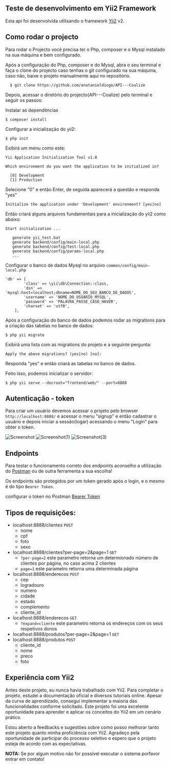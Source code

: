 ## Teste de desenvolvimento em Yii2 Framework

Esta api foi desenvolvida utilisando o framework [Yii2](https://www.yiiframework.com/) v2. 


## Como rodar o projecto

Para rodar o Projecto você precisa ter o Php, composer e o Mysql instalado na sua máquina e bem configurado.

Após a configuração do Php, composer e do Mysql, abra o seu terminal e faça o clone do projecto caso tenhas o git configurado na sua máquina, caso não, baixe o projeto manualmente aqui no repositório.

      $ git clone https://github.com/anatanieldiogo/API---Coalize

 Depois, acessar o diretório do projecto(API---Coalize) pelo terminal e seguir os passos:


Instalar as dependências
    
    $ composer install


Configurar a inicialização do yii2:

    $ php init

Exibirá um menu como este:

    Yii Application Initialization Tool v1.0
    
    Which environment do you want the application to be initialized in?
    
      [0] Development
      [1] Production

Selecione "0" e então Enter, de seguida aparecerá a questão e responda "yes"

    Initialize the application under 'Development' environment? [yes|no]

Então criará alguns arquivos fundamentais para a inicialização do yii2 como abaixo:

    Start initialization ...
    
       generate yii_test.bat
       generate backend/config/main-local.php
       generate backend/config/test-local.php
       generate backend/config/params-local.php
       ...

Configurar o banco de dados Mysql no arquivo `common/config/main-local.php`

    'db' => [
            'class' => \yii\db\Connection::class,
            'dsn' => 'mysql:host=localhost;dbname=NOME_DO_SEU_BANCO_DE_DADOS',
            'username' => 'NOME_DO_USUARIO_MYSQL',
            'password' => 'PALAVRA_PASSE_CASO_HAVER',
            'charset' => 'utf8',
        ],

Após a configuração do banco de dados podemos rodar as migrations para a criação das tabelas no banco de dados:

    $ php yii migrate

Exibirá uma lista com as migrations do projeto e a seguinte pergunta:

    Apply the above migrations? (yes|no) [no]:

Responda "yes" e então criará as tabelas no banco de dados.

Feito isso, podemos inicializar o servidor:

    $ php yii serve --docroot="frontend/web/" --port=8888

## Autenticação - token

Para criar um usuário devemos acessar o projeto pelo browser `http://localhost:8888/` e acessar o menu "signup" 
e então cadastrar o usuário e depois iniciar a sessão(logar) acessando o menu "Login" para obter o token.

![Screenshot](https://github.com/anatanieldiogo/API---Coalize/assets/69877170/762f7670-23fb-4838-b91c-2764355ed58e)
![Screenshot(1)](https://github.com/anatanieldiogo/API---Coalize/assets/69877170/9ceba380-a3fb-4634-bfa1-d3d3a88a3b94)
![Screenshot(3)](https://github.com/anatanieldiogo/API---Coalize/assets/69877170/1dbadef4-6b10-43d2-9669-4e3ad6bb18e2)


## Endpoints

Para testar o funcionamento correto dos endpoints aconselho a utilização do [Postman](https://www.postman.com/) ou de outra ferramenta a sua escolha!

Os endpoints são protegidos por um token gerado após o login, e o mesmo é do tipo `Bearer Token`.

configurar o token no Postman [Bearer Token](https://www.youtube.com/watch?v=PPi9teNKRHY)


## Tipos de requisições:

- localhost:8888/clientes `POST`
    -  nome
    -  cpf
    -  foto
    -  sexo
- localhost:8888/clientes?per-page=2&page=1 `GET`
    - `?per-page=2` este parametro retorna um determionado número de clientes por página, no caso acima 2 clientes
    - `page=1` este parametro retorna uma determinada página
- localhost:8888/enderecos `POST`
    - cep
    - logradouro
    - numero
    - cidade
    - estado
    - complemento
    - cliente_id
- localhost:8888/enderecos `GET`
    - `?expand=cliente` este parametro retorna os endereços com os seus respetivos donos
- localhost:8888/produtos?per-page=2&page=1 `GET`
- localhost:8888/produtos `POST`
    - cliente_id
    - nome
    - preco
    - foto

## Experiência com Yii2
Antes deste projeto, eu nunca havia trabalhado com Yii2. Para completar o projeto, estudei a documentação oficial e diversos tutoriais online. Apesar da curva de aprendizado, consegui implementar a maioria das funcionalidades conforme solicitado. Este projeto foi uma excelente oportunidade para aprender e aplicar os conceitos do Yii2 em um cenário prático.

Estou aberto a feedbacks e sugestões sobre como posso melhorar tanto este projeto quanto minha proficiência com Yii2. Agradeço pela oportunidade de participar do processo seletivo e espero que o projeto esteja de acordo com as expectativas.

**NOTA:** Se por algum motivo não for possível executar o sistema porfavor entrar em contato!
